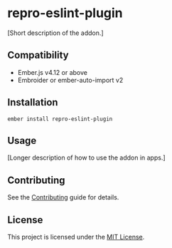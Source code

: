 # repro-eslint-plugin

[Short description of the addon.]

## Compatibility

- Ember.js v4.12 or above
- Embroider or ember-auto-import v2

## Installation

```
ember install repro-eslint-plugin
```

## Usage

[Longer description of how to use the addon in apps.]

## Contributing

See the [Contributing](CONTRIBUTING.md) guide for details.

## License

This project is licensed under the [MIT License](LICENSE.md).
